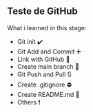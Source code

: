 ## Teste de GitHub

What i learned in this stage:

* Git init  :heavy_check_mark:
* Git Add and Commit  :heavy_plus_sign:
* Link with GitHub  :link:
* Create main branch  :herb:
* Git Push and Pull  :arrows_clockwise:
* Create .gitignore  :no_entry:
* Create README.md  :memo:
* Others  :exclamation:
